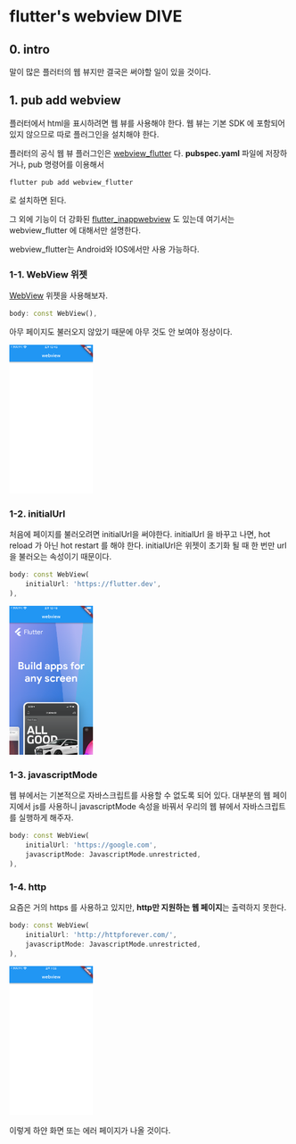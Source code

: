 # flutter's webview DIVE

## 0. intro

말이 많은 플러터의 웹 뷰지만 결국은 써야할 일이 있을 것이다.

## 1. pub add webview
플러터에서 html을 표시하려면 웹 뷰를 사용해야 한다.
웹 뷰는 기본 SDK 에 포함되어 있지 않으므로 따로 플러그인을 설치해야 한다.

플러터의 공식 웹 뷰 플러그인은 [webview_flutter](https://pub.dev/packages/webview_flutter) 다. **pubspec.yaml** 파일에 저장하거나, pub 명령어를 이용해서

```shell
flutter pub add webview_flutter
```
로 설치하면 된다.

그 외에 기능이 더 강화된 [flutter_inappwebview](https://pub.dev/packages/flutter_inappwebview) 도 있는데 여기서는 webview_flutter 에 대해서만 설명한다.

webview_flutter는 Android와 IOS에서만 사용 가능하다.

### 1-1. WebView 위젯

[WebView](https://pub.dev/documentation/webview_flutter/latest/webview_flutter/WebView-class.html) 위젯을 사용해보자.

```dart
body: const WebView(),
```

아무 페이지도 불러오지 않았기 때문에 아무 것도 안 보여야 정상이다.

[<img src='screenshots/1-1.png' width=150>]()


### 1-2. initialUrl

처음에 페이지를 불러오려면 initialUrl을 써야한다.
initialUrl 을 바꾸고 나면, hot reload 가 아닌 hot restart 를 해야 한다.
initialUrl은 위젯이 초기화 될 때 한 번만 url을 불러오는 속성이기 때문이다.

```dart
body: const WebView(
    initialUrl: 'https://flutter.dev',
),
```

[<img src='screenshots/1-2.png' width=150>]()

### 1-3. javascriptMode

웹 뷰에서는 기본적으로 자바스크립트를 사용할 수 없도록 되어 있다.
대부분의 웹 페이지에서 js를 사용하니 javascriptMode 속성을 바꿔서
우리의 웹 뷰에서 자바스크립트를 실행하게 해주자.

```dart
body: const WebView(
    initialUrl: 'https://google.com',
    javascriptMode: JavascriptMode.unrestricted,
),
```

### 1-4. http

요즘은 거의 https 를 사용하고 있지만, **http만 지원하는 웹 페이지**는
출력하지 못한다.

```dart
body: const WebView(
    initialUrl: 'http://httpforever.com/',
    javascriptMode: JavascriptMode.unrestricted,
),
```

[<img src='screenshots/1-4.png' width=150>]()

이렇게 하얀 화면 또는 에러 페이지가 나올 것이다.

